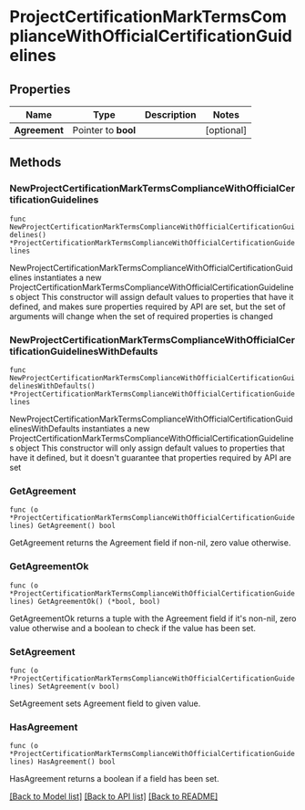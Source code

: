 # ProjectCertificationMarkTermsComplianceWithOfficialCertificationGuidelines

## Properties

Name | Type | Description | Notes
------------ | ------------- | ------------- | -------------
**Agreement** | Pointer to **bool** |  | [optional] 

## Methods

### NewProjectCertificationMarkTermsComplianceWithOfficialCertificationGuidelines

`func NewProjectCertificationMarkTermsComplianceWithOfficialCertificationGuidelines() *ProjectCertificationMarkTermsComplianceWithOfficialCertificationGuidelines`

NewProjectCertificationMarkTermsComplianceWithOfficialCertificationGuidelines instantiates a new ProjectCertificationMarkTermsComplianceWithOfficialCertificationGuidelines object
This constructor will assign default values to properties that have it defined,
and makes sure properties required by API are set, but the set of arguments
will change when the set of required properties is changed

### NewProjectCertificationMarkTermsComplianceWithOfficialCertificationGuidelinesWithDefaults

`func NewProjectCertificationMarkTermsComplianceWithOfficialCertificationGuidelinesWithDefaults() *ProjectCertificationMarkTermsComplianceWithOfficialCertificationGuidelines`

NewProjectCertificationMarkTermsComplianceWithOfficialCertificationGuidelinesWithDefaults instantiates a new ProjectCertificationMarkTermsComplianceWithOfficialCertificationGuidelines object
This constructor will only assign default values to properties that have it defined,
but it doesn't guarantee that properties required by API are set

### GetAgreement

`func (o *ProjectCertificationMarkTermsComplianceWithOfficialCertificationGuidelines) GetAgreement() bool`

GetAgreement returns the Agreement field if non-nil, zero value otherwise.

### GetAgreementOk

`func (o *ProjectCertificationMarkTermsComplianceWithOfficialCertificationGuidelines) GetAgreementOk() (*bool, bool)`

GetAgreementOk returns a tuple with the Agreement field if it's non-nil, zero value otherwise
and a boolean to check if the value has been set.

### SetAgreement

`func (o *ProjectCertificationMarkTermsComplianceWithOfficialCertificationGuidelines) SetAgreement(v bool)`

SetAgreement sets Agreement field to given value.

### HasAgreement

`func (o *ProjectCertificationMarkTermsComplianceWithOfficialCertificationGuidelines) HasAgreement() bool`

HasAgreement returns a boolean if a field has been set.


[[Back to Model list]](../README.md#documentation-for-models) [[Back to API list]](../README.md#documentation-for-api-endpoints) [[Back to README]](../README.md)


